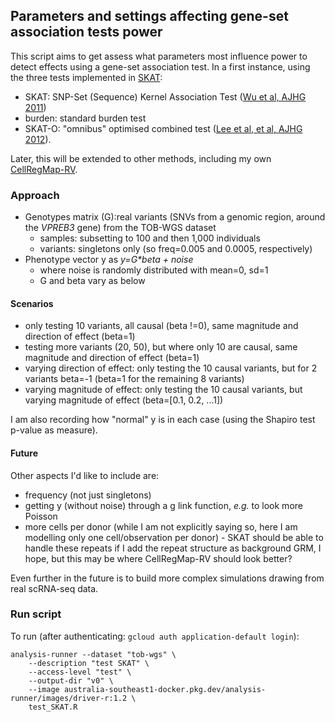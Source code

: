 ## Parameters and settings affecting gene-set association tests power

This script aims to get assess what parameters most influence power to detect effects using a gene-set association test.
In a first instance, using the three tests implemented in [SKAT](https://cran.r-project.org/web/packages/SKAT/SKAT.pdf):
* SKAT: SNP-Set (Sequence) Kernel Association Test ([Wu et al, AJHG 2011](https://www.sciencedirect.com/science/article/pii/S0002929711002229))
* burden: standard burden test
* SKAT-O: "omnibus" optimised combined test ([Lee et al, et al, AJHG 2012](https://www.sciencedirect.com/science/article/pii/S0002929712003163)).

Later, this will be extended to other methods, including my own [CellRegMap-RV](https://github.com/annacuomo/CellRegMap/blob/main/cellregmap/_cellregmap.py#L653-L697). 

### Approach
* Genotypes matrix (G):real variants (SNVs from a genomic region, around the _VPREB3_ gene) from the TOB-WGS dataset
  * samples: subsetting to 100 and then 1,000 individuals
  * variants: singletons only (so freq=0.005 and 0.0005, respectively)
* Phenotype vector y as _y=G*beta + noise_ 
  * where noise is randomly distributed with mean=0, sd=1
  * G and beta vary as below

#### Scenarios
* only testing 10 variants, all causal (beta !=0), same magnitude and direction of effect (beta=1)
* testing more variants (20, 50), but where only 10 are causal, same magnitude and direction of effect (beta=1)
* varying direction of effect: only testing the 10 causal variants, but for 2 variants beta=-1 (beta=1 for the remaining 8 variants)
* varying magnitude of effect: only testing the 10 causal variants, but varying magnitude of effect (beta=[0.1, 0.2, ...1])

I am also recording how "normal" y is in each case (using the Shapiro test p-value as measure).

#### Future
Other aspects I'd like to include are:
* frequency (not just singletons)
* getting y (without noise) through a g link function, _e.g._ to look more Poisson
* more cells per donor (while I am not explicitly saying so, here I am modelling only one cell/observation per donor) - SKAT should be able to handle these repeats if I add the repeat structure as background GRM, I hope, but this may be where CellRegMap-RV should look better?

Even further in the future is to build more complex simulations drawing from real scRNA-seq data.

### Run script
To run (after authenticating: ```gcloud auth application-default login```):
```
analysis-runner --dataset "tob-wgs" \
    --description "test SKAT" \
    --access-level "test" \
    --output-dir "v0" \
    --image australia-southeast1-docker.pkg.dev/analysis-runner/images/driver-r:1.2 \
    test_SKAT.R
```
